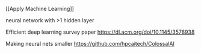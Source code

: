 [[Apply Machine Learning]]

neural network with >1 hidden layer

Efficient deep learning survey paper
https://dl.acm.org/doi/10.1145/3578938

Making neural nets smaller
https://github.com/hpcaitech/ColossalAI
